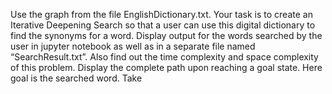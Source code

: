 Use the graph from the file EnglishDictionary.txt. Your task is to create an Iterative
Deepening Search so that a user can use this digital dictionary to find the synonyms
for a word. Display output for the words searched by the user in jupyter notebook
as well as in a separate file named “SearchResult.txt”.
Also find out the time complexity and space complexity of this problem. Display
the complete path upon reaching a goal state. Here goal is the searched word. Take
